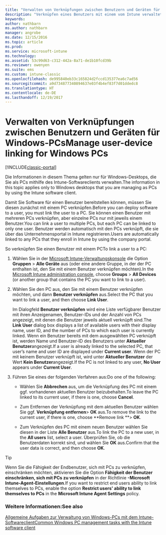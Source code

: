 ```yaml
---
title: "Verwalten von Verknüpfungen zwischen Benutzern und Geräten für Windows-PCs"
description: "Verknüpfen eines Benutzers mit einem vom Intune verwalteten Windows-PC."
keywords: 
author: nathbarn
ms.author: nathbarn
manager: angrobe
ms.date: 12/15/2016
ms.topic: article
ms.prod: 
ms.service: microsoft-intune
ms.technology: 
ms.assetid: 53c99d63-c312-442a-8a71-de1b10fcd39b
ms.reviewer: owenyen
ms.suite: ems
ms.custom: intune-classic
ms.openlocfilehash: de995840eb33c165824d2fccd135377ea6c7ad56
ms.sourcegitcommit: a9d734877340894637e03f4b4ef83f7d01ddedc8
ms.translationtype: HT
ms.contentlocale: de-DE
ms.lasthandoff: 12/19/2017
---
```

# <a name="manage-user-device-linking-for-windows-pcs"></a><span data-ttu-id="f566b-103">Verwalten von Verknüpfungen zwischen Benutzern und Geräten für Windows-PCs</span><span class="sxs-lookup"><span data-stu-id="f566b-103">Manage user-device linking for Windows PCs</span></span>

[!INCLUDE[classic-portal](../includes/classic-portal.md)]

<span data-ttu-id="f566b-104">Die Informationen in diesem Thema gelten nur für Windows-Desktops, die Sie als PCs mithilfe des Intune-Softwareclients verwalten.</span><span class="sxs-lookup"><span data-stu-id="f566b-104">The information in this topic applies only to Windows desktops that you are managing as PCs by using the Intune software client.</span></span> 

<span data-ttu-id="f566b-105">Damit Sie Software für einen Benutzer bereitstellen können, müssen Sie diesen zunächst mit einem PC verknüpfen.</span><span class="sxs-lookup"><span data-stu-id="f566b-105">Before you can deploy software to a user, you must link the user to a PC.</span></span> <span data-ttu-id="f566b-106">Sie können einen Benutzer mit mehreren PCs verknüpfen, aber einzelne PCs nur mit jeweils einem Benutzer.</span><span class="sxs-lookup"><span data-stu-id="f566b-106">You can link a user to multiple PCs, but each PC can be linked to only one user.</span></span> <span data-ttu-id="f566b-107">Benutzer werden automatisch mit den PCs verknüpft, die sie über das Unternehmensportal in Intune registrieren.</span><span class="sxs-lookup"><span data-stu-id="f566b-107">Users are automatically linked to any PCs that they enroll in Intune by using the company portal.</span></span>

<span data-ttu-id="f566b-108">So verknüpfen Sie einen Benutzer mit einem PC</span><span class="sxs-lookup"><span data-stu-id="f566b-108">To link a user to a PC:</span></span>

1.  <span data-ttu-id="f566b-109">Wählen Sie in der [Microsoft Intune-Verwaltungskonsole](https://manage.microsoft.com/) die Option **Gruppen** &gt; **Alle Geräte** aus (oder eine andere Gruppe, in der der PC enthalten ist, den Sie mit einem Benutzer verknüpfen möchten).</span><span class="sxs-lookup"><span data-stu-id="f566b-109">In the [Microsoft Intune administration console](https://manage.microsoft.com/), choose **Groups** &gt; **All Devices** (or another group that contains the PC you want to link to a user).</span></span>

2.  <span data-ttu-id="f566b-110">Wählen Sie den PC aus, den Sie mit einem Benutzer verknüpfen möchten, und dann **Benutzer verknüpfen** aus.</span><span class="sxs-lookup"><span data-stu-id="f566b-110">Select the PC that you want to link a user, and then choose **Link User**.</span></span>

    <span data-ttu-id="f566b-111">Im Dialogfeld **Benutzer verknüpfen** wird eine Liste verfügbarer Benutzer mit ihren Anzeigenamen, Benutzer-IDs und der Anzahl von PCs angezeigt, mit denen die Benutzer jeweils aktuell verknüpft sind.</span><span class="sxs-lookup"><span data-stu-id="f566b-111">The **Link User** dialog box displays a list of available users with their display name, user ID, and the number of PCs to which each user is currently linked.</span></span> <span data-ttu-id="f566b-112">Wenn ein Benutzer bereits mit dem ausgewählten PC verknüpft ist, werden Name und Benutzer-ID des Benutzers unter **Aktueller Benutzer**angezeigt.</span><span class="sxs-lookup"><span data-stu-id="f566b-112">If a user is already linked to the selected PC, that user’s name and user ID are displayed under **Current user**.</span></span> <span data-ttu-id="f566b-113">Wenn der PC mit keinem Benutzer verknüpft ist, wird unter **Aktueller Benutzer** der Wert **Kein Benutzer**angezeigt.</span><span class="sxs-lookup"><span data-stu-id="f566b-113">If the PC is not linked to any user, **No User** appears under **Current User**.</span></span>

3.  <span data-ttu-id="f566b-114">Führen Sie eines der folgenden Verfahren aus:</span><span class="sxs-lookup"><span data-stu-id="f566b-114">Do one of the following:</span></span>

    -   <span data-ttu-id="f566b-115">Wählen Sie **Abbrechen** aus, um die Verknüpfung des PC mit einem ggf. vorhandenen aktuellen Benutzer beizubehalten.</span><span class="sxs-lookup"><span data-stu-id="f566b-115">To leave the PC linked to its current user, if there is one, choose **Cancel**.</span></span>

    -   <span data-ttu-id="f566b-116">Zum Entfernen der Verknüpfung mit dem aktuellen Benutzer wählen Sie ggf. **Verknüpfung entfernen**&gt; **OK** aus.</span><span class="sxs-lookup"><span data-stu-id="f566b-116">To remove the link to the current user, if there is one, choose **Remove link **&gt; **OK**.</span></span>

    -   <span data-ttu-id="f566b-117">Zum Verknüpfen des PC mit einem neuen Benutzer wählen Sie diesen in der Liste **Alle Benutzer** aus.</span><span class="sxs-lookup"><span data-stu-id="f566b-117">To link the PC to a new user, in the **All users** list, select a user.</span></span> <span data-ttu-id="f566b-118">Überprüfen Sie, ob die Benutzerdaten korrekt sind, und wählen Sie **OK** aus.</span><span class="sxs-lookup"><span data-stu-id="f566b-118">Confirm that the user data is correct, and then choose **OK**.</span></span>

> [!TIP]
> <span data-ttu-id="f566b-119">Wenn Sie die Fähigkeit der Endbenutzer, sich mit PCs zu verknüpfen, einschränken möchten, aktivieren Sie die Option **Fähigkeit der Benutzer einschränken, sich mit PCs zu verknüpfen** in der Richtlinie **-Microsoft Intune-Agent-Einstellungen**.</span><span class="sxs-lookup"><span data-stu-id="f566b-119">If you want to restrict end users ability to link themselves to PCs, enable the option **Restrict users' ability to link themselves to PCs** in the **Microsoft Intune Agent Settings** policy.</span></span>

### <a name="see-also"></a><span data-ttu-id="f566b-120">Weitere Informationen:</span><span class="sxs-lookup"><span data-stu-id="f566b-120">See also</span></span>

[<span data-ttu-id="f566b-121">Allgemeine Aufgaben zur Verwaltung von Windows-PCs mit dem Intune-Softwareclient</span><span class="sxs-lookup"><span data-stu-id="f566b-121">Common Windows PC management tasks with the Intune software client</span></span>](common-windows-pc-management-tasks-with-the-microsoft-intune-computer-client.md)